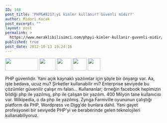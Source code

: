 ```yaml
---
ID: 148
post_title: 'PHP&#8217;yi kimler kullanır? Güvenli midir?'
author: Midori Kocak
post_excerpt: ""
layout: post
permalink: >
  https://www.meraklibilisimci.com/phpyi-kimler-kullanir-guvenli-midir/
published: true
post_date: 2012-10-13 19:24:16
---
```

<img title="facebook-logo" src="http://meraklibilisimci.com/wp-content/uploads/2018/10/facebook-logo.jpeg" alt="" width="106" height="40" /> <a href="http://meraklibilisimci.com/wp-content/uploads/2018/10/MTV_Logo.svg_.png"><img title="MTV_Logo.svg" src="http://meraklibilisimci.com/wp-content/uploads/2018/10/MTV_Logo.svg_.png" alt="" width="52" height="40" /></a> <a href="http://meraklibilisimci.com/wp-content/uploads/2018/10/NASA_Logo.gif"><img title="NASA_Logo" src="http://meraklibilisimci.com/wp-content/uploads/2018/10/NASA_Logo.gif" alt="" width="47" height="40" /></a> <a href="http://meraklibilisimci.com/wp-content/uploads/2018/10/wikipedia.png"><img title="wikipedia" src="http://meraklibilisimci.com/wp-content/uploads/2018/10/wikipedia.png?" alt="" width="45" height="40" /></a> <a href="http://meraklibilisimci.com/wp-content/uploads/2018/10/logo_zynga.png"><img title="logo_zynga" src="http://meraklibilisimci.com/wp-content/uploads/2018/10/logo_zynga.png" alt="" width="40" height="40" /></a>

PHP güvenlidir. Yani açık kaynaklı yazılımlar için şöyle bir önyargı var. Aa, işte bedava, ucuz mu? Şirketler kullanabilir mi? Enterprise seviyede bu çözümler güvenilir çalışır mı falan... Kullananlar; örneğin facebook hepimizin bildiği php ile yazılmış, php ile çalışan bir yazılım. 400 Milyon tane kullanıcısı var. Wikipedia, o da php ile yazılmış. Zynga Farmville oyununun çalıştığı platform da PHP, Wordpress ve Digg'de bunlara dahil. Yani gayet profesyonel bir seviyede PHP'yi ve beraberinde gelen teknolojileri kullanabiliyoruz.